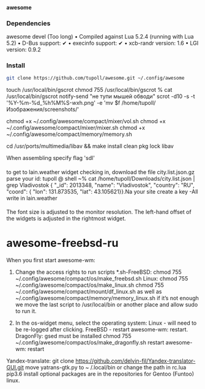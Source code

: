 #### awesome
### Dependencies

awesome devel (Too long)
 • Compiled against Lua 5.2.4 (running with Lua 5.2)
 • D-Bus support: ✔
 • execinfo support: ✔
 • xcb-randr version: 1.6
 • LGI version: 0.9.2

### Install

```bash
git clone https://github.com/tupoll/awesome.git ~/.config/awesome
```
touch /usr/local/bin/gscrot 
chmod 755 /usr/local/bin/gscrot
 % cat /usr/local/bin/gscrot
 notify-send "не тупи мышей обводи"
scrot -d10 -s -t '%Y-%m-%d_%h%M%S-$wx$h.png' -e 'mv $f /home/tupoll/Изображения/screenshots/'

chmod +x ~/.config/awesome/compact/mixer/vol.sh
chmod +x ~/.config/awesome/compact/mixer/mixer.sh
chmod +x ~/.config/awesome/compact/memory/memory.sh

cd /usr/ports/multimedia/libav && make install clean
pkg lock libav

When assembling specify flag 'sdl'
####
to get to lain.weather widget checking in, download the file city.list.json.gz parse your id:
tupoll @ shell ~% cat /home/tupoll/Downloads/city.list.json | grep Vladivostok
{ "_id": 2013348, "name": "Vladivostok", "country": "RU", "coord": { "lon": 131.873535, "lat": 43.105621}}.Na your site create a key -All write in lain.weather
####
The font size is adjusted to the monitor resolution. The left-hand offset of the widgets is adjusted in the rightmost widget.
# awesome-freebsd-ru


When you first start awesome-wm:

1) Change the access rights to run scripts *.sh-FreeBSD:
 chmod 755 ~/.config/awesome/compact/os/make_freebsd.sh
Linux: chmod 755 ~/.config/awesome/compact/os/make_linux.sh
chmod 755 ~/.config/awesome/compact/mount/df_linux.sh
as well as ~/.config/awesome/compact/memory/memory_linux.sh
if it’s not enough we move the last script to /usr/local/bin  or another place and allow sudo to run it.

2) In the os-widget menu, select the operating system:
Linux - will need to be re-logged after clicking.
FreeBSD - restart awesome-wm: restart.
DragonFly:
gsed must be installed
chmod 755 ~/.config/awesome/compact/os/make_dragonfly.sh
restart awesome-wm:  restart

Yandex-translate:
git clone https://github.com/delvin-fil/Yandex-translator-GUI.git
 move yatrans-gtk.py to ~ /.local/bin  or change the path in rc.lua
pip3.6 install optional packages are in the repositories for
Gentoo (Funtoo) linux.
